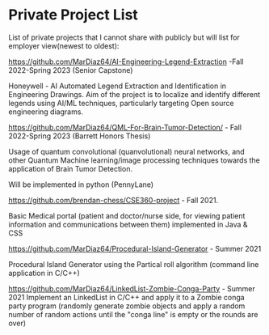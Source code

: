 # Private Project List
List of private projects that I cannot share with publicly but will list for employer view(newest to oldest):


https://github.com/MarDiaz64/AI-Engineering-Legend-Extraction -Fall 2022-Spring 2023 (Senior Capstone)

Honeywell - AI Automated Legend Extraction and Identification in Engineering Drawings.
Aim of the project is to localize and identify different legends using AI/ML techniques, particularly targeting Open source engineering diagrams.


https://github.com/MarDiaz64/QML-For-Brain-Tumor-Detection/ - Fall 2022-Spring 2023 (Barrett Honors Thesis)

Usage of quantum convolutional (quanvolutional) neural networks, and other Quantum Machine learning/image 
processing techniques towards the application of Brain Tumor Detection.

Will be implemented in python (PennyLane)

https://github.com/brendan-chess/CSE360-project - Fall 2021. 

Basic Medical portal (patient and doctor/nurse side, for viewing patient information and communications between them)
implemented in Java & CSS

https://github.com/MarDiaz64/Procedural-Island-Generator - Summer 2021

Procedural Island Generator using the Partical roll algorithm  (command line application in C/C++)

https://github.com/MarDiaz64/LinkedList-Zombie-Conga-Party - Summer 2021
Implement an LinkedList in C/C++ and apply it to a Zombie conga party program (randomly generate zombie objects and apply a random number of random actions until the "conga line" is empty or the rounds are over)

